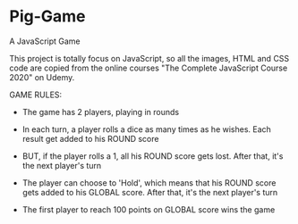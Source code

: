 # Pig-Game
A JavaScript Game

This project is totally focus on JavaScript, so all the images, HTML and CSS code are copied from the online courses "The Complete JavaScript Course 2020" on Udemy.


GAME RULES:

- The game has 2 players, playing in rounds

- In each turn, a player rolls a dice as many times as he wishes. Each result get added to his ROUND score

- BUT, if the player rolls a 1, all his ROUND score gets lost. After that, it's the next player's turn

- The player can choose to 'Hold', which means that his ROUND score gets added to his GLOBAL score. After that, it's the next player's turn

- The first player to reach 100 points on GLOBAL score wins the game